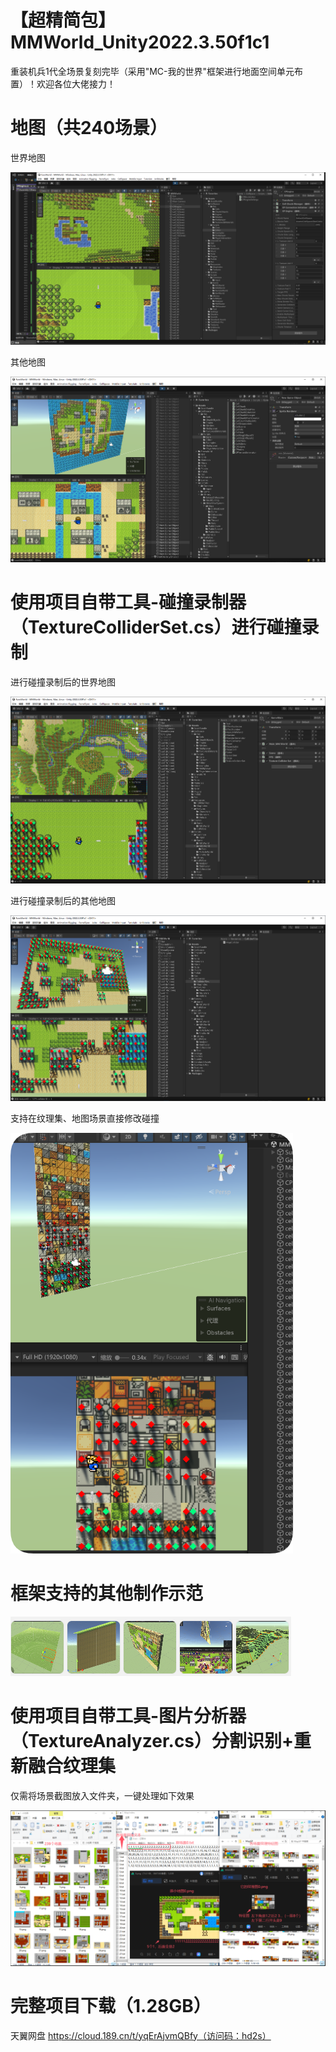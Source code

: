 # 【超精简包】MMWorld_Unity2022.3.50f1c1

重装机兵1代全场景复刻完毕（采用"MC-我的世界"框架进行地面空间单元布置）！欢迎各位大佬接力！

# 地图（共240场景）

世界地图

![世界地图](https://github.com/linsh460997396/Unity_MMProject/blob/main/GamePic/F0.png)

其他地图

![其他地图](https://github.com/linsh460997396/Unity_MMProject/blob/main/GamePic/F1.png)

# 使用项目自带工具-碰撞录制器（TextureColliderSet.cs）进行碰撞录制

进行碰撞录制后的世界地图

![项目自带工具-碰撞录制器（TextureColliderSet.cs）进行碰撞录制后的世界地图](https://github.com/linsh460997396/Unity_MMProject/blob/main/GamePic/P0.png)

进行碰撞录制后的其他地图

![项目自带工具-碰撞录制器（TextureColliderSet.cs）进行碰撞录制后的其他地图](https://github.com/linsh460997396/Unity_MMProject/blob/main/GamePic/P1.png)

支持在纹理集、地图场景直接修改碰撞

![碰撞录制器支持在纹理集、地图场景直接修改碰撞](https://github.com/linsh460997396/Unity_MMProject/blob/main/GamePic/P2.png)

# 框架支持的其他制作示范

![框架支持的其他示范](https://github.com/linsh460997396/Unity_MMProject/blob/main/GamePic/S0.png)

# 使用项目自带工具-图片分析器（TextureAnalyzer.cs）分割识别+重新融合纹理集

仅需将场景截图放入文件夹，一键处理如下效果

![项目自带工具-图片分析器（TextureAnalyzer.cs）分割识别+重新融合纹理集](https://github.com/linsh460997396/Unity_MMProject/blob/main/GamePic/T0.png)

# 完整项目下载（1.28GB）

天翼网盘
https://cloud.189.cn/t/yqErAjvmQBfy（访问码：hd2s）
